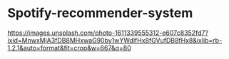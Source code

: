 # Spotify-recommender-system




https://images.unsplash.com/photo-1611339555312-e607c8352fd7?ixid=MnwxMjA3fDB8MHxwaG90by1wYWdlfHx8fGVufDB8fHx8&ixlib=rb-1.2.1&auto=format&fit=crop&w=667&q=80
